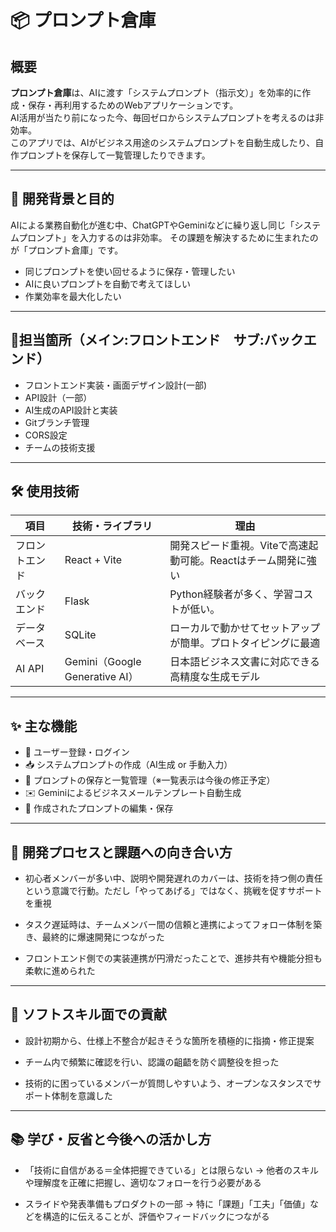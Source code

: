 # 📦 プロンプト倉庫

## 概要

**プロンプト倉庫**は、AIに渡す「システムプロンプト（指示文）」を効率的に作成・保存・再利用するためのWebアプリケーションです。  
AI活用が当たり前になった今、毎回ゼロからシステムプロンプトを考えるのは非効率。  
このアプリでは、AIがビジネス用途のシステムプロンプトを自動生成したり、自作プロンプトを保存して一覧管理したりできます。

---
## 🧠 開発背景と目的
AIによる業務自動化が進む中、ChatGPTやGeminiなどに繰り返し同じ「システムプロンプト」を入力するのは非効率。
その課題を解決するために生まれたのが「プロンプト倉庫」です。

- 同じプロンプトを使い回せるように保存・管理したい
- AIに良いプロンプトを自動で考えてほしい
- 作業効率を最大化したい
---
## 🤝担当箇所（メイン:フロントエンド　サブ:バックエンド）
- フロントエンド実装・画面デザイン設計(一部)
- API設計（一部）
- AI生成のAPI設計と実装
- Gitブランチ管理
- CORS設定
- チームの技術支援

---
## 🛠 使用技術

| 項目 | 技術・ライブラリ | 理由 |
|------|-------------------|------|
| フロントエンド | React + Vite | 開発スピード重視。Viteで高速起動可能。Reactはチーム開発に強い |
| バックエンド | Flask | Python経験者が多く、学習コストが低い。 |
| データベース | SQLite | ローカルで動かせてセットアップが簡単。プロトタイピングに最適 |
| AI API | Gemini（Google Generative AI） | 日本語ビジネス文書に対応できる高精度な生成モデル |

---

## ✨ 主な機能

- 🔐 ユーザー登録・ログイン
- 📥 システムプロンプトの作成（AI生成 or 手動入力）
- 💾 プロンプトの保存と一覧管理（※一覧表示は今後の修正予定）
- ✉️ Geminiによるビジネスメールテンプレート自動生成
- 📝 作成されたプロンプトの編集・保存

---
## 🔧 開発プロセスと課題への向き合い方
- 初心者メンバーが多い中、説明や開発遅れのカバーは、技術を持つ側の責任という意識で行動。ただし「やってあげる」ではなく、挑戦を促すサポートを重視

- タスク遅延時は、チームメンバー間の信頼と連携によってフォロー体制を築き、最終的に爆速開発につながった

- フロントエンド側での実装連携が円滑だったことで、進捗共有や機能分担も柔軟に進められた

---
## 💬 ソフトスキル面での貢献
- 設計初期から、仕様上不整合が起きそうな箇所を積極的に指摘・修正提案

- チーム内で頻繁に確認を行い、認識の齟齬を防ぐ調整役を担った

- 技術的に困っているメンバーが質問しやすいよう、オープンなスタンスでサポート体制を意識した

---
## 📚 学び・反省と今後への活かし方
- 「技術に自信がある＝全体把握できている」とは限らない
→ 他者のスキルや理解度を正確に把握し、適切なフォローを行う必要がある

- スライドや発表準備もプロダクトの一部
→ 特に「課題」「工夫」「価値」などを構造的に伝えることが、評価やフィードバックにつながる
